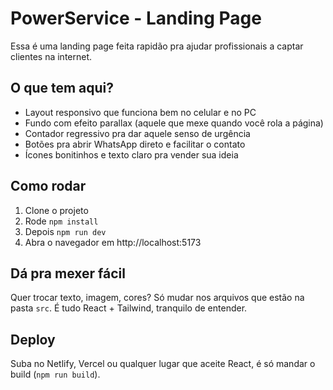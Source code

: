 # PowerService - Landing Page

Essa é uma landing page feita rapidão pra ajudar profissionais a captar clientes na internet.

## O que tem aqui?

- Layout responsivo que funciona bem no celular e no PC  
- Fundo com efeito parallax (aquele que mexe quando você rola a página)  
- Contador regressivo pra dar aquele senso de urgência  
- Botões pra abrir WhatsApp direto e facilitar o contato  
- Ícones bonitinhos e texto claro pra vender sua ideia  

## Como rodar

1. Clone o projeto  
2. Rode `npm install`  
3. Depois `npm run dev`  
4. Abra o navegador em http://localhost:5173

## Dá pra mexer fácil

Quer trocar texto, imagem, cores? Só mudar nos arquivos que estão na pasta `src`. É tudo React + Tailwind, tranquilo de entender.

## Deploy

Suba no Netlify, Vercel ou qualquer lugar que aceite React, é só mandar o build (`npm run build`).

